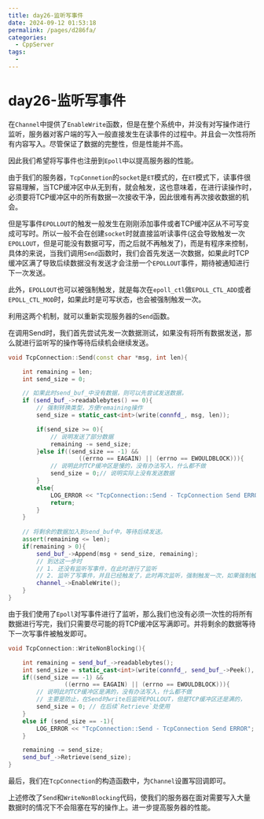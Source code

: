 ```yaml
---
title: day26-监听写事件
date: 2024-09-12 01:53:18
permalink: /pages/d286fa/
categories:
  - CppServer
tags:
  - 
---
```

# day26-监听写事件

在`Channel`中提供了`EnableWrite`函数，但是在整个系统中，并没有对写操作进行监听，服务器对客户端的写入一般直接发生在读事件的过程中。并且会一次性将所有内容写入。尽管保证了数据的完整性，但是性能并不高。

因此我们希望将写事件也注册到`Epoll`中以提高服务器的性能。

由于我们的服务器，`TcpConnetion`的`socket`是`ET`模式的，在`ET`模式下，读事件很容易理解，当TCP缓冲区中从无到有，就会触发，这也意味着，在进行读操作时，必须要将TCP缓冲区中的所有数据一次接收干净，因此很难有再次接收数据的机会。

但是写事件`EPOLLOUT`的触发一般发生在刚刚添加事件或者TCP缓冲区从不可写变成可写时。所以一般不会在创建`socket`时就直接监听读事件(这会导致触发一次`EPOLLOUT`，但是可能没有数据可写，而之后就不再触发了)，而是有程序来控制，具体的来说，当我们调用`Send`函数时，我们会首先发送一次数据，如果此时TCP缓冲区满了导致后续数据没有发送才会注册一个`EPOLLOUT`事件，期待被通知进行下一次发送。


此外，`EPOLLOUT`也可以被强制触发，就是每次在`epoll_ctl`做`EPOLL_CTL_ADD`或者`EPOLL_CTL_MOD`时，如果此时是可写状态，也会被强制触发一次。

利用这两个机制，就可以重新实现服务器的`Send`函数。

在调用Send时，我们首先尝试先发一次数据测试，如果没有将所有数据发送，那么就进行监听写的操作等待后续机会继续发送。
```c++
void TcpConnection::Send(const char *msg, int len){

    int remaining = len;
    int send_size = 0;

    // 如果此时send_buf_中没有数据，则可以先尝试发送数据，
    if (send_buf_->readablebytes() == 0){
        // 强制转换类型，方便remaining操作
        send_size = static_cast<int>(write(connfd_, msg, len));

        if(send_size >= 0){
            // 说明发送了部分数据
            remaining -= send_size;
        }else if((send_size == -1) && 
                    ((errno == EAGAIN) || (errno == EWOULDBLOCK))){
            // 说明此时TCP缓冲区是慢的，没有办法写入，什么都不做
            send_size = 0;// 说明实际上没有发送数据
        }
        else{
            LOG_ERROR << "TcpConnection::Send - TcpConnection Send ERROR";
            return;
        }
    }
    
    // 将剩余的数据加入到send_buf中，等待后续发送。
    assert(remaining <= len);
    if(remaining > 0){
        send_buf_->Append(msg + send_size, remaining);
        // 到达这一步时
        // 1. 还没有监听写事件，在此时进行了监听
        // 2. 监听了写事件，并且已经触发了，此时再次监听，强制触发一次，如果强制触发失败，仍然可以等待后续TCP缓冲区可写。
        channel_->EnableWrite();
    }
}
```

由于我们使用了`Epoll`对写事件进行了监听，那么我们也没有必须一次性的将所有数据进行写完，我们只需要尽可能的将TCP缓冲区写满即可。并将剩余的数据等待下一次写事件被触发即可。

```c++
void TcpConnection::WriteNonBlocking(){

    int remaining = send_buf_->readablebytes();
    int send_size = static_cast<int>(write(connfd_, send_buf_->Peek(), remaining));
    if((send_size == -1) && 
                ((errno == EAGAIN) || (errno == EWOULDBLOCK))){
        // 说明此时TCP缓冲区是满的，没有办法写入，什么都不做 
        // 主要是防止，在Send时write后监听EPOLLOUT，但是TCP缓冲区还是满的，
        send_size = 0; // 在后续`Retrieve`处使用
    }
    else if (send_size == -1){
        LOG_ERROR << "TcpConnection::Send - TcpConnection Send ERROR";
    }

    remaining -= send_size;
    send_buf_->Retrieve(send_size);
}
```

最后，我们在`TcpConnection`的构造函数中，为`Channel`设置写回调即可。

上述修改了`Send`和`WriteNonBlocking`代码，使我们的服务器在面对需要写入大量数据时的情况下不会阻塞在写的操作上。进一步提高服务器的性能。
